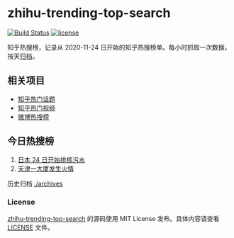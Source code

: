 # zhihu-trending-top-search

[![Build Status](https://github.com/justjavac/zhihu-trending-top-search/workflows/ci/badge.svg?branch=main)](https://github.com/justjavac/zhihu-trending-top-search/actions)
[![license](https://img.shields.io/github/license/justjavac/zhihu-trending-top-search)](https://github.com/justjavac/zhihu-trending-top-search/blob/main/LICENSE)

知乎热搜榜，记录从 2020-11-24 日开始的知乎热搜榜单。每小时抓取一次数据，按天[归档](./archives)。

## 相关项目

- [知乎热门话题](https://github.com/justjavac/zhihu-trending-hot-questions)
- [知乎热门视频](https://github.com/justjavac/zhihu-trending-hot-video)
- [微博热搜榜](https://github.com/justjavac/weibo-trending-hot-search)

## 今日热搜榜

<!-- BEGIN -->
<!-- 最后更新时间 Wed Aug 23 2023 06:06:11 GMT+0800 (China Standard Time) -->

1. [日本 24 日开始排核污水](https://www.zhihu.com/search?q=%E6%97%A5%E6%9C%AC%2024%20%E6%97%A5%E5%BC%80%E5%A7%8B%E6%8E%92%E6%A0%B8%E6%B1%A1%E6%B0%B4)
1. [天津一大厦发生火情](https://www.zhihu.com/search?q=%E5%A4%A9%E6%B4%A5%E4%B8%80%E5%A4%A7%E5%8E%A6%E5%8F%91%E7%94%9F%E7%81%AB%E6%83%85)

<!-- END -->

历史归档 [./archives](./archives)

### License

[zhihu-trending-top-search](https://github.com/justjavac/zhihu-trending-top-search) 的源码使用 MIT License
发布。具体内容请查看 [LICENSE](./LICENSE) 文件。
